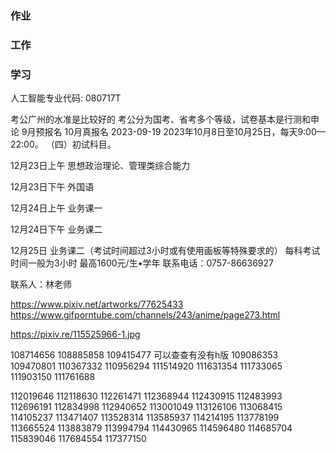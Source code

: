 ### 作业


### 工作




### 学习
人工智能专业代码:
080717T

考公广州的水准是比较好的
考公分为国考、省考多个等级，试卷基本是行测和申论
9月预报名 10月真报名 
2023-09-19
2023年10月8日至10月25日，每天9:00—22:00。
（四）初试科目。

12月23日上午  思想政治理论、管理类综合能力

12月23日下午  外国语

12月24日上午  业务课一

12月24日下午  业务课二

12月25日     业务课二（考试时间超过3小时或有使用画板等特殊要求的）
每科考试时间一般为3小时
最高1600元/生•学年
联系电话：0757-86636927

联系人：林老师





https://www.pixiv.net/artworks/77625433
https://www.gifporntube.com/channels/243/anime/page273.html

https://pixiv.re/115525966-1.jpg

108714656
108885858
109415477            可以查查有没有h版
109086353
109470801
110367332
110956294
111514920
111631354
111733065
111903150
111761688

112019646
112118630
112261471
112368944
112430915
112483993
112696191
112834998
112940652
113001049
113126106
113068415
114105237
113471407
113528314
113585937
114214195
113778199
113665524
113883879
113994794
114430965
114596480
114685704
115839046
117684554
117377150
